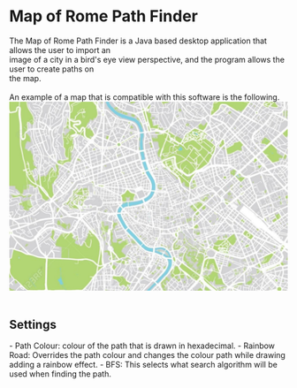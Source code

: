 # Map of Rome Path Finder
The Map of Rome Path Finder is a Java based desktop application that allows the user to import an <br>
image of a city in a bird's eye view perspective, and the program allows the user to create paths on <br>
the map. <br>
<br>
An example of a map that is compatible with this software is the following.<br>
![Rome](src/main/resources/images/rome.jpg) <br>
<br>
<h2> Settings </h2>
- Path Colour: colour of the path that is drawn in hexadecimal.
- Rainbow Road: Overrides the path colour and changes the colour path while drawing adding a rainbow effect.
- BFS: This selects what search algorithm will be used when finding the path.
